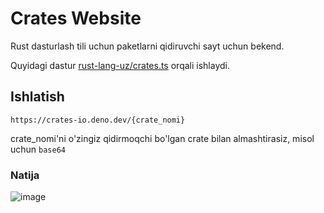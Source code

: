 # Crates Website

Rust dasturlash tili uchun paketlarni qidiruvchi sayt uchun bekend.

Quyidagi dastur
[rust-lang-uz/crates.ts](https://github.com/rust-lang-uz/crates.ts) orqali
ishlaydi.

## Ishlatish

```
https://crates-io.deno.dev/{crate_nomi}
```

crate_nomi'ni o'zingiz qidirmoqchi bo'lgan crate bilan almashtirasiz, misol
uchun `base64`

### Natija

![image](https://i.imgur.com/wNEPzYm.png)
